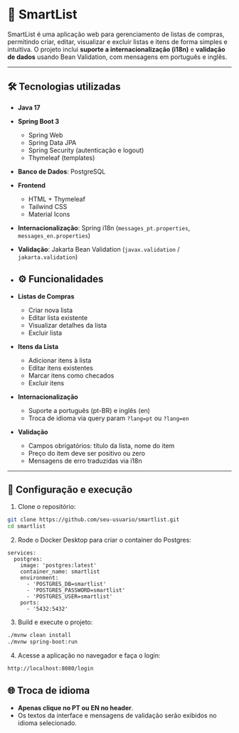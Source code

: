 # 🛒 SmartList

SmartList é uma aplicação web para gerenciamento de listas de compras, permitindo criar, editar, visualizar e excluir listas e itens de forma simples e intuitiva. O projeto inclui **suporte a internacionalização (i18n)** e **validação de dados** usando Bean Validation, com mensagens em português e inglês.

---

## 🛠 Tecnologias utilizadas

- **Java 17**
- **Spring Boot 3**
  - Spring Web
  - Spring Data JPA
  - Spring Security (autenticação e logout)
  - Thymeleaf (templates)
- **Banco de Dados**: PostgreSQL
- **Frontend**
  - HTML + Thymeleaf
  - Tailwind CSS
  - Material Icons
- **Internacionalização**: Spring i18n (`messages_pt.properties`, `messages_en.properties`)
- **Validação**: Jakarta Bean Validation (`javax.validation` / `jakarta.validation`)

- ## ⚙️ Funcionalidades

- **Listas de Compras**
  - Criar nova lista
  - Editar lista existente
  - Visualizar detalhes da lista
  - Excluir lista
- **Itens da Lista**
  - Adicionar itens à lista
  - Editar itens existentes
  - Marcar itens como checados
  - Excluir itens
- **Internacionalização**
  - Suporte a português (pt-BR) e inglês (en)
  - Troca de idioma via query param `?lang=pt` ou `?lang=en`
- **Validação**
  - Campos obrigatórios: título da lista, nome do item
  - Preço do item deve ser positivo ou zero
  - Mensagens de erro traduzidas via i18n

---

## 🔧 Configuração e execução

1. Clone o repositório:
```bash
git clone https://github.com/seu-usuario/smartlist.git
cd smartlist
```

2. Rode o Docker Desktop para criar o container do Postgres:
```properies
services:
  postgres:
    image: 'postgres:latest'
    container_name: smartlist
    environment:
      - 'POSTGRES_DB=smartlist'
      - 'POSTGRES_PASSWORD=smartlist'
      - 'POSTGRES_USER=smartlist'
    ports:
      - '5432:5432'
```

3. Build e execute o projeto:
```bash
./mvnw clean install
./mvnw spring-boot:run
```

4. Acesse a aplicação no navegador e faça o login:
```bash
http://localhost:8080/login
```

## 🌐 Troca de idioma
- **Apenas clique no PT ou EN no header**.
- Os textos da interface e mensagens de validação serão exibidos no idioma selecionado.
